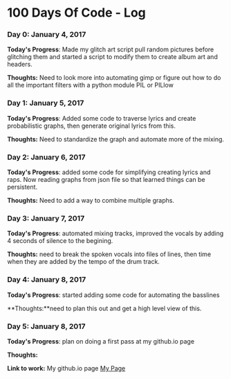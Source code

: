 # 100 Days Of Code - Log

### Day 0: January 4, 2017

**Today's Progress**: Made my glitch art script pull random pictures before glitching them and started a script to modify them to create album art and headers.

**Thoughts:** Need to look more into automating gimp or figure out how to do all the important filters with a python module PIL or PILlow


### Day 1: January 5, 2017

**Today's Progress**: Added some code to traverse lyrics and create probabilistic graphs, then generate original lyrics from this.

**Thoughts:** Need to standardize the graph and automate more of the mixing.



### Day 2: January 6, 2017

**Today's Progress**: added some code for simplifying creating lyrics and raps. Now reading graphs from json file so that learned things can be persistent.

**Thoughts:** Need to add a way to combine multiple graphs.



### Day 3: January 7, 2017

**Today's Progress**: automated mixing tracks, improved the vocals by adding 4 seconds of silence to the begining.

**Thoughts:** need to break the spoken vocals into files of lines, then time when they are added by the tempo of the drum track.



### Day 4: January 8, 2017

**Today's Progress**: started adding some code for automating the basslines

**Thoughts:**need to plan this out and get a high level view of this.


### Day 5: January 8, 2017

**Today's Progress**: plan on doing a first pass at my github.io page

**Thoughts:**

**Link to work:** My github.io page [My Page](http://www.capalmer1013.github.io)
